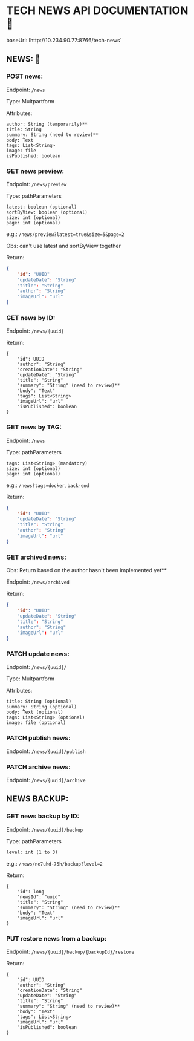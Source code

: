 # TECH NEWS API DOCUMENTATION 📃

baseUrl: Ihttp://10.234.90.77:8766/tech-news`


## NEWS: 📰

### POST news:
Endpoint: `/news`

Type: Multpartform

Attributes:

    author: String (temporarily)**
    title: String
    summary: String (need to review)**
    body: Text
    tags: List<String>
    image: file
    isPublished: boolean


### GET news preview:
Endpoint: `/news/preview`

Type: pathParameters

    latest: boolean (optional)
    sortByView: boolean (optional)
    size: int (optional)
    page: int (optional)

e.g.: `/news/preview?latest=true&size=5&page=2`
    
Obs: can't use latest and sortByView together

Return:
```json
{ 
    "id": "UUID"
    "updateDate": "String"
    "title": "String"
    "author": "String" 
    "imageUrl": "url"
}
```

### GET news by ID:     
Endpoint: `/news/{uuid}`

Return:
```
{
    "id": UUID
    "author": "String" 
    "creationDate": "String"
    "updateDate": "String"
    "title": "String"
    "summary": "String" (need to review)**
    "body": "Text"
    "tags": List<String>
    "imageUrl": "url"
    "isPublished": boolean
}
```


### GET news by TAG:    
Endpoint: `/news`

Type: pathParameters
    
    tags: List<String> (mandatory)
    size: int (optional)
    page: int (optional)

e.g.: `/news?tags=docker,back-end`

Return:
```json
{
    "id": "UUID"
    "updateDate": "String"
    "title": "String"
    "author": "String" 
    "imageUrl": "url"
}
```


### GET archived news: 
Obs: Return based on the author hasn't been implemented yet**
    
Endpoint: `/news/archived`

Return: 
```json
{
    "id": "UUID"
    "updateDate": "String"
    "title": "String"
    "author": "String" 
    "imageUrl": "url"
}
```


### PATCH update news:  
Endpoint: `/news/{uuid}/`

Type: Multpartform
    
Attributes:

    title: String (optional)
    summary: String (optional)
    body: Text (optional)
    tags: List<String> (optional)
    image: file (optional) 


### PATCH publish news:
Endpoint: `/news/{uuid}/publish`


### PATCH archive news: 
Endpoint: `/news/{uuid}/archive`


## NEWS BACKUP:

### GET news backup by ID:
Endpoint: `/news/{uuid}/backup`

Type: pathParameters

    level: int (1 to 3)
        
e.g.: `/news/ne7uhd-75h/backup?level=2`

Return: 
```
{
    "id": long
    "newsId": "uuid"
    "title": "String"
    "summary": "String" (need to review)**
    "body": "Text"
    "imageUrl": "url"
}
```
            
### PUT restore news from a backup:
Endpoint: `/news/{uuid}/backup/{backupId}/restore`

Return:
```
{
    "id": UUID
    "author": "String" 
    "creationDate": "String"
    "updateDate": "String"
    "title": "String"
    "summary": "String" (need to review)**
    "body": "Text"
    "tags": List<String>
    "imageUrl": "url"
    "isPublished": boolean
} 
```
    
